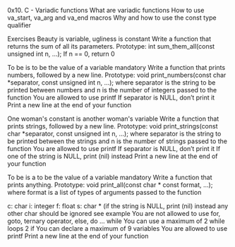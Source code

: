 0x10. C - Variadic functions
What are variadic functions How to use va_start, va_arg and va_end macros Why and how to use the const type qualifier

Exercises
Beauty is variable, ugliness is constant Write a function that returns the sum of all its parameters. Prototype: int sum_them_all(const unsigned int n, ...); If n == 0, return 0

To be is to be the value of a variable mandatory Write a function that prints numbers, followed by a new line. Prototype: void print_numbers(const char *separator, const unsigned int n, ...); where separator is the string to be printed between numbers and n is the number of integers passed to the function You are allowed to use printf If separator is NULL, don’t print it Print a new line at the end of your function

One woman's constant is another woman's variable Write a function that prints strings, followed by a new line. Prototype: void print_strings(const char *separator, const unsigned int n, ...); where separator is the string to be printed between the strings and n is the number of strings passed to the function You are allowed to use printf If separator is NULL, don’t print it If one of the string is NULL, print (nil) instead Print a new line at the end of your function

To be is a to be the value of a variable mandatory Write a function that prints anything. Prototype: void print_all(const char * const format, ...); where format is a list of types of arguments passed to the function

c: char
i: integer
f: float
s: char * (if the string is NULL, print (nil) instead any other char should be ignored see example You are not allowed to use for, goto, ternary operator, else, do ... while You can use a maximum of
2 while loops
2 if You can declare a maximum of 9 variables You are allowed to use printf Print a new line at the end of your function

